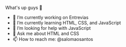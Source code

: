 ### 
What's up guys 👋

- 🔭 I’m currently working on Entrevias
- 🌱 I’m currently learning HTML, CSS, and JavaScript
- 🤔 I’m looking for help with JavaScript
- 💬 Ask me about HTML and CSS
- 📫 How to reach me: @salomaosantos
